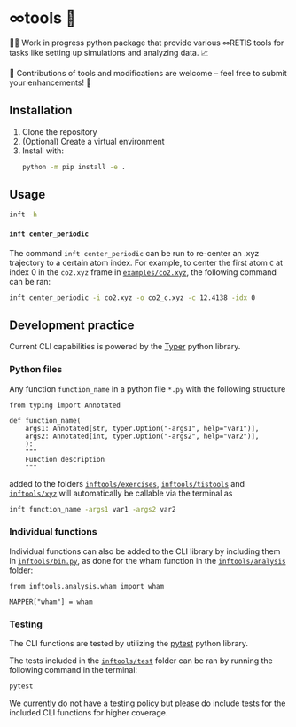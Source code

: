 # &infin;tools 🧰
👷‍♂️ Work in progress python package that provide various &infin;RETIS tools for tasks like setting up simulations and analyzing data. 📈

🤝 Contributions of tools and modifications are welcome – feel free to submit your enhancements! 🚀
## Installation 

1. Clone the repository
2. (Optional) Create a virtual environment
3. Install with:
   ```bash
   python -m pip install -e .
   ```
## Usage
```bash
inft -h
```

#### `inft center_periodic`

The command `inft center_periodic` can be run to re-center an .xyz trajectory to a certain atom index. For example, to center the first atom `C` at index 0 in the `co2.xyz` frame in [`examples/co2.xyz`](examples/co2.xyz), the following command can be ran:

```bash
inft center_periodic -i co2.xyz -o co2_c.xyz -c 12.4138 -idx 0
```

## Development practice

Current CLI capabilities is powered by the [Typer](https://typer.tiangolo.com/) python library.

### Python files

Any function `function_name` in a python file `*.py` with the following structure

```python3
from typing import Annotated

def function_name(
    args1: Annotated[str, typer.Option("-args1", help="var1")],
    args2: Annotated[int, typer.Option("-args2", help="var2")],
    ):
    """
    Function description
    """
```

added to the folders [`inftools/exercises`](inftools/exercises), [`inftools/tistools`](inftools/tistools) and [`inftools/xyz`](inftools/xyz) will automatically be callable via the terminal as

```bash
inft function_name -args1 var1 -args2 var2
```

### Individual functions

Individual functions can also be added to the CLI library by including them in [`inftools/bin.py`](inftools/bin.py), as done for the wham function in the [`inftools/analysis`](inftools/analysis) folder:

```python3
from inftools.analysis.wham import wham

MAPPER["wham"] = wham
```

### Testing

The CLI functions are tested by utilizing the [pytest](https://docs.pytest.org/en/stable/) python library.

The tests included in the [`inftools/test`](inftools/) folder can be ran by running the following command in the terminal:

```bash
pytest
```

We currently do not have a testing policy but please do include tests for the included CLI functions for higher coverage.
